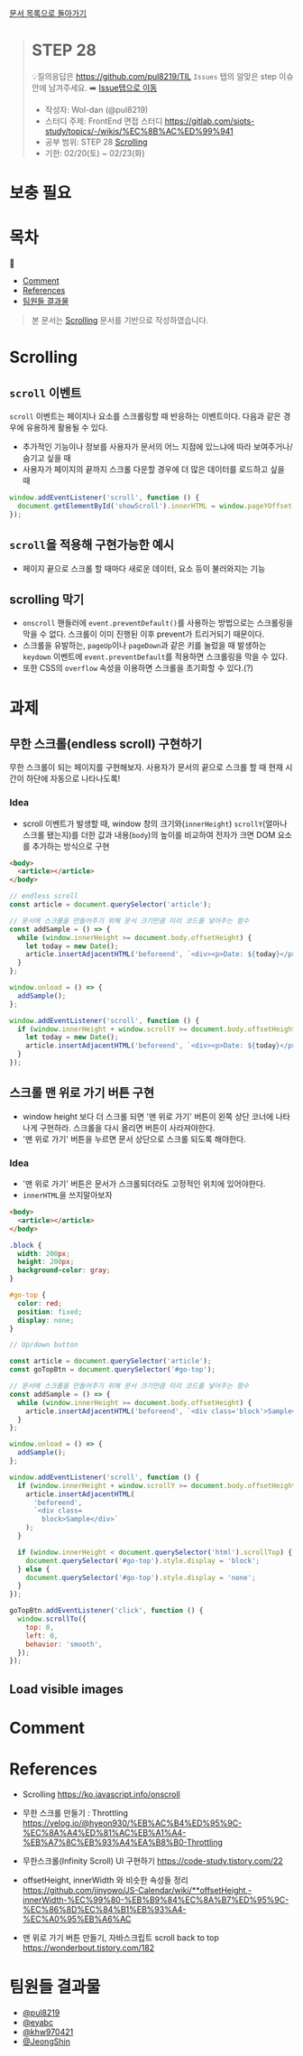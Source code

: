 [문서 목록으로 돌아가기](README.md)

> # STEP 28
>
> 💡질의응답은 <https://github.com/pul8219/TIL> `Issues` 탭의 알맞은 step 이슈안에 남겨주세요. ➡️ [Issue탭으로 이동](https://github.com/pul8219/TIL/issues)
>
> - 작성자: Wol-dan (@pul8219)
> - 스터디 주제: FrontEnd 면접 스터디 <https://gitlab.com/siots-study/topics/-/wikis/%EC%8B%AC%ED%99%941>
> - 공부 범위: STEP 28 [Scrolling](https://ko.javascript.info/onscroll)
> - 기한: 02/20(토) ~ 02/23(화)

# 보충 필요

# 목차

💬

- [Comment](#comment)
- [References](#references)
- [팀원들 결과물‍](#팀원들-결과물)

> 본 문서는 [Scrolling](https://ko.javascript.info/onscroll) 문서를 기반으로 작성하였습니다.

# Scrolling

## `scroll` 이벤트

`scroll` 이벤트는 페이지나 요소를 스크롤링할 때 반응하는 이벤트이다. 다음과 같은 경우에 유용하게 활용될 수 있다.

- 추가적인 기능이나 정보를 사용자가 문서의 어느 지점에 있느냐에 따라 보여주거나/숨기고 싶을 때
- 사용자가 페이지의 끝까지 스크롤 다운할 경우에 더 많은 데이터를 로드하고 싶을 때

```js
window.addEventListener('scroll', function () {
  document.getElementById('showScroll').innerHTML = window.pageYOffset + 'px';
});
```

## `scroll`을 적용해 구현가능한 예시

- 페이지 끝으로 스크롤 할 때마다 새로운 데이터, 요소 등이 불러와지는 기능

## scrolling 막기

- `onscroll` 핸들러에 `event.preventDefault()`를 사용하는 방법으로는 스크롤링을 막을 수 없다. 스크롤이 이미 진행된 이후 prevent가 트리거되기 때문이다.
- 스크롤을 유발하는, `pageUp`이나 `pageDown`과 같은 키를 눌렀을 때 발생하는 `keydown` 이벤트에 `event.preventDefault`를 적용하면 스크롤링을 막을 수 있다.
- 또한 CSS의 `overflow` 속성을 이용하면 스크롤을 초기화할 수 있다.(?)

# 과제

## 무한 스크롤(endless scroll) 구현하기

무한 스크롤이 되는 페이지를 구현해보자. 사용자가 문서의 끝으로 스크롤 할 때 현재 시간이 하단에 자동으로 나타나도록!

### Idea

- scroll 이벤트가 발생할 때, window 창의 크기와(`innerHeight`) `scrollY`(얼마나 스크롤 됐는지)를 더한 값과 내용(`body`)의 높이를 비교하여 전자가 크면 DOM 요소를 추가하는 방식으로 구현

```html
<body>
  <article></article>
</body>
```

```js
// endless scroll
const article = document.querySelector('article');

// 문서에 스크롤을 만들어주기 위해 문서 크기만큼 미리 코드를 넣어주는 함수
const addSample = () => {
  while (window.innerHeight >= document.body.offsetHeight) {
    let today = new Date();
    article.insertAdjacentHTML('beforeend', `<div><p>Date: ${today}</p></div>`);
  }
};

window.onload = () => {
  addSample();
};

window.addEventListener('scroll', function () {
  if (window.innerHeight + window.scrollY >= document.body.offsetHeight) {
    let today = new Date();
    article.insertAdjacentHTML('beforeend', `<div><p>Date: ${today}</p></div>`);
  }
});
```

## 스크롤 맨 위로 가기 버튼 구현

- window height 보다 더 스크롤 되면 '맨 위로 가기' 버튼이 왼쪽 상단 코너에 나타나게 구현하라. 스크롤을 다시 올리면 버튼이 사라져야한다.
- '맨 위로 가기' 버튼을 누르면 문서 상단으로 스크롤 되도록 해야한다.

### Idea

- '맨 위로 가기' 버튼은 문서가 스크롤되더라도 고정적인 위치에 있어야한다.
- `innerHTML`을 쓰지말아보자

```html
<body>
  <article></article>
</body>
```

```css
.block {
  width: 200px;
  height: 200px;
  background-color: gray;
}

#go-top {
  color: red;
  position: fixed;
  display: none;
}
```

```js
// Up/down button

const article = document.querySelector('article');
const goTopBtn = document.querySelector('#go-top');

// 문서에 스크롤을 만들어주기 위해 문서 크기만큼 미리 코드를 넣어주는 함수
const addSample = () => {
  while (window.innerHeight >= document.body.offsetHeight) {
    article.insertAdjacentHTML('beforeend', `<div class='block'>Sample</div>`);
  }
};

window.onload = () => {
  addSample();
};

window.addEventListener('scroll', function () {
  if (window.innerHeight + window.scrollY >= document.body.offsetHeight) {
    article.insertAdjacentHTML(
      'beforeend',
      `<div class=
        block>Sample</div>`
    );
  }

  if (window.innerHeight < document.querySelector('html').scrollTop) {
    document.querySelector('#go-top').style.display = 'block';
  } else {
    document.querySelector('#go-top').style.display = 'none';
  }
});

goTopBtn.addEventListener('click', function () {
  window.scrollTo({
    top: 0,
    left: 0,
    behavior: 'smooth',
  });
});
```

## Load visible images

# Comment

# References

- Scrolling https://ko.javascript.info/onscroll

- 무한 스크롤 만들기 : Throttling https://velog.io/@hyeon930/%EB%AC%B4%ED%95%9C-%EC%8A%A4%ED%81%AC%EB%A1%A4-%EB%A7%8C%EB%93%A4%EA%B8%B0-Throttling

- 무한스크롤(Infinity Scroll) UI 구현하기 https://code-study.tistory.com/22

- offsetHeight, innerWidth 와 비슷한 속성들 정리 https://github.com/jinyowo/JS-Calendar/wiki/**offsetHeight,-innerWidth-%EC%99%80-%EB%B9%84%EC%8A%B7%ED%95%9C-%EC%86%8D%EC%84%B1%EB%93%A4-%EC%A0%95%EB%A6%AC

- 맨 위로 가기 버튼 만들기, 자바스크립트 scroll back to top https://wonderbout.tistory.com/182

# 팀원들 결과물

- [@pul8219](https://github.com/pul8219/TIL/blob/master/Documents/FrontEnd-Study/step28.md)
- [@eyabc]()
- [@khw970421]()
- [@JeongShin]()
